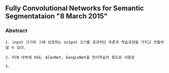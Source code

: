 ## Fully Convolutional Networks for Semantic Segmentataion "8 March 2015"

### Abstract

    1. input 크기와 그에 상응하는 output 크기를 효과적인 추론과 학습과정을 가지고 만들어낼 수 있다.
    
    2. FCN 내부에 VGG, AlexNet, GoogLeNet을 전이학습의 용도로 사용함    
    
    3. 
    
    
    

